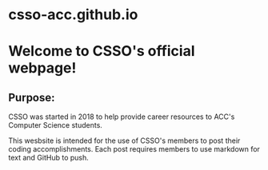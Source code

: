 # csso-acc.github.io

<h1>Welcome to CSSO's official webpage!</h1>

<h2>Purpose:</h2>

<p>CSSO was started in 2018 to help provide career
resources to ACC's Computer Science students. </p>

<p>This wesbsite is intended for the use of CSSO's
members to post their coding accomplishments. Each
post requires members to use markdown for text and
GitHub to push.</p>
